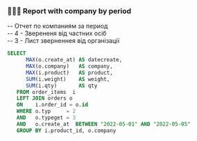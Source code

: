 ### 💇🏻‍♂️ Report with company by period 
-- Отчет по компаниям за период     
-- 4 - Зверененя від частних осіб     
-- 3 - Лист зверненнея від організації     
 
 ```sql
 SELECT 
       MAX(o.create_at) AS datecreate,
       MAX(o.company)   AS company,
       MAX(i.product)   AS product,
       SUM(i.weight)    AS weight,
       SUM(i.qty)       AS qty
    FROM order_items  i
    LEFT JOIN orders o
    ON    i.order_id = o.id
    WHERE o.typ     = 2 
    AND   o.typeget = 3
    AND   o.create_at  BETWEEN "2022-05-01" AND "2022-05-05"
    GROUP BY i.product_id, o.company 
```
    
